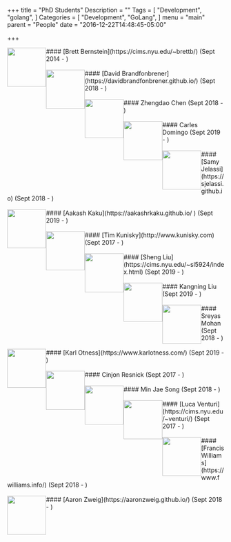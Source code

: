 +++
title = "PhD Students"
Description = ""
Tags = [
  "Development",
  "golang",
]
Categories = [
  "Development",
  "GoLang",
]
menu = "main"
parent = "People"
date = "2016-12-22T14:48:45-05:00"

+++

<img style="float: left;" src="../../img/brett.jpg" height="90" style="border:4px solid white;"> 
#### [Brett Bernstein](https://cims.nyu.edu/~brettb/) (Sept 2014 - )  
<br/> 
<br/> 

<img style="float: left;" src="../../img/david.jpg" height="90" style="border:4px solid white;"> 
#### [David Brandfonbrener](https://davidbrandfonbrener.github.io/) (Sept 2018 - )  
<br/>
<br/>

<img style="float: left;" src="../../img/zhengdao.jpg" height="90" style="border:4px solid white;"> 
#### Zhengdao Chen (Sept 2018 - )  
<br/>
<br/>


<img style="float: left;" src="../../img/carles.jpg" height="90" style="border:4px solid white;"> 
#### Carles Domingo (Sept 2019 - )  
<br/>
<br/>


<img style="float: left;" src="../../img/samy.jpg" height="90" style="border:4px solid white;"> 
#### [Samy Jelassi](https://sjelassi.github.io) (Sept 2018 - )  
<br/>
<br/>


<img style="float: left;" src="../../img/aakash.jpg" height="90" style="border:4px solid white;"> 
#### [Aakash Kaku](https://aakashrkaku.github.io/ ) (Sept 2019 - )  
<br/>
<br/>


<img style="float: left;" src="../../img/tim.jpg" height="90" style="border:4px solid white;"> 
#### [Tim Kunisky](http://www.kunisky.com) (Sept 2017 - )  
<br/>
<br/>


<img style="float: left;" src="../../img/sheng.jpg" height="90" style="border:4px solid white;"> 
#### [Sheng Liu](https://cims.nyu.edu/~sl5924/index.html) (Sept 2019 - )  
<br/>
<br/>


<img style="float: left;" src="../../img/kangning.jpg" height="90" style="border:4px solid white;"> 
#### Kangning Liu (Sept 2019 - )  
<br/>
<br/>


<img style="float: left;" src="../../img/sreyas.jpg" height="90" style="border:4px solid white;"> 
#### Sreyas Mohan (Sept 2018 - )  
<br/>
<br/>


<img style="float: left;" src="../../img/karl.jpg" height="90" style="border:4px solid white;"> 
#### [Karl Otness](https://www.karlotness.com/) (Sept 2019 - )  
<br/>
<br/>


<img style="float: left;" src="../../img/cinjon.jpg" height="90" style="border:4px solid white;"> 
#### Cinjon Resnick (Sept 2017 - )  
<br/>
<br/>


<img style="float: left;" src="../../img/minjae.jpg" height="90" style="border:4px solid white;"> 
#### Min Jae Song (Sept 2018 - )  
<br/>
<br/>


<img style="float: left;" src="../../img/luca.jpg" height="90" style="border:4px solid white;"> 
#### [Luca Venturi](https://cims.nyu.edu/~venturi/) (Sept 2017 - )  
<br/>
<br/>


<img style="float: left;" src="../../img/francis.jpg" height="90" style="border:4px solid white;"> 
#### [Francis Williams](https://www.fwilliams.info/) (Sept 2018 - )  
<br/>
<br/>


<img style="float: left;" src="../../img/aaron.jpg" height="90" style="border:4px solid white;"> 
#### [Aaron Zweig](https://aaronzweig.github.io/) (Sept 2018 - )  
<br/>
<br/>



